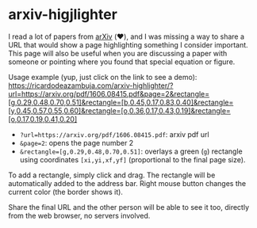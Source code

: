 # arxiv-higjlighter

I read a lot of papers from [arXiv](https://arxiv.org/) (:heart:), and I was missing a way to share a URL that would show a page highlighting something I consider important. This page will also be useful when you are discussing a paper with someone or pointing where you found that special equation or figure. 

Usage example (yup, just click on the link to see a demo):    
https://ricardodeazambuja.com/arxiv-highlighter/?url=https://arxiv.org/pdf/1606.08415.pdf&page=2&rectangle=[g,0.29,0.48,0.70,0.51]&rectangle=[b,0.45,0.17,0.83,0.40]&rectangle=[y,0.45,0.57,0.55,0.60]&rectangle=[o,0.36,0.17,0.43,0.19]&rectangle=[o,0.17,0.19,0.41,0.20]

* `?url=https://arxiv.org/pdf/1606.08415.pdf`: arxiv pdf url
* `&page=2`: opens the page number 2
* `&rectangle=[g,0.29,0.48,0.70,0.51]`: overlays a green (`g`) rectangle using coordinates `[xi,yi,xf,yf]` (proportional to the final page size).

To add a rectangle, simply click and drag. The rectangle will be automatically added to the address bar. Right mouse button changes the current color (the border shows it).

Share the final URL and the other person will be able to see it too, directly from the web browser, no servers involved.

